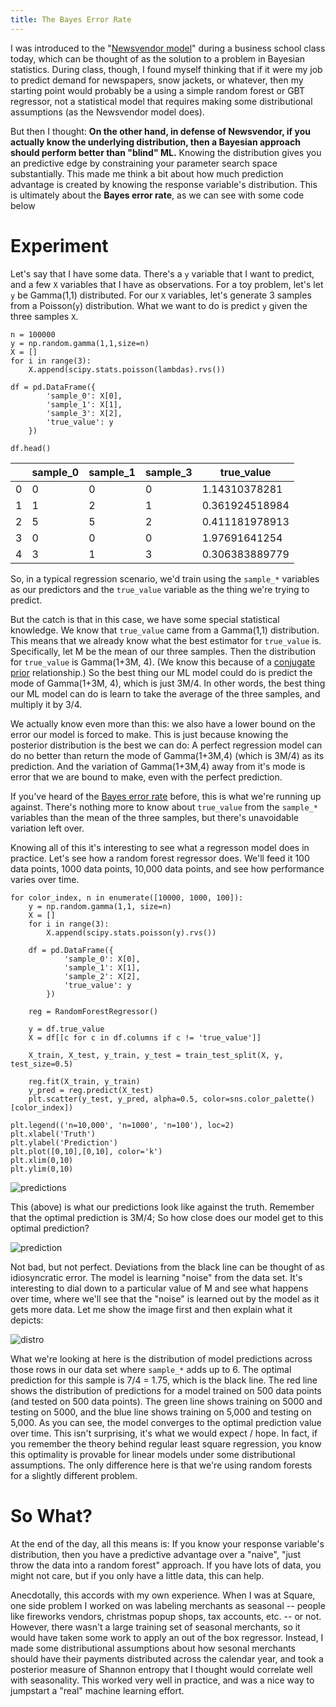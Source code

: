 ```yaml
---
title: The Bayes Error Rate
---
```


I was introduced to the "[Newsvendor model](https://en.wikipedia.org/wiki/Newsvendor_model)" during a business school class today, which can be thought of as the solution to a problem in Bayesian statistics. During class, though, I found myself thinking that if it were my job to predict demand for newspapers, snow jackets, or whatever, then my starting point would probably be a using a simple random forest or GBT regressor, not a statistical model that requires making some distributional assumptions (as the Newsvendor model does).

But then I thought: **On the other hand, in defense of Newsvendor, if you actually know the underlying distribution, then a Bayesian approach should perform better than "blind" ML.** Knowing the distribution gives you an predictive edge by constraining your parameter search space substantially. This made me think a bit about how much prediction advantage is created by knowing the response variable's distribution. This is ultimately about the **Bayes error rate**, as we can see with some code below

# Experiment

Let's say that I have some data. There's a `y` variable that I want to predict, and a few `X` variables that I have as observations. For a toy problem, let's let `y` be Gamma(1,1) distributed. For our `X` variables, let's generate 3 samples from a Poisson(`y`) distribution. What we want to do is predict `y` given the three samples `X`. 

```
n = 100000
y = np.random.gamma(1,1,size=n)
X = []
for i in range(3):
    X.append(scipy.stats.poisson(lambdas).rvs())
    
df = pd.DataFrame({
        'sample_0': X[0],
        'sample_1': X[1],
        'sample_3': X[2],
        'true_value': y
    })

df.head()
```

|          | sample_0 | sample_1 | sample_3 | true_value |
|----------|----------|----------|------------|----------------|
| 0        | 0        | 0        | 0          | 1.14310378281  |
| 1        | 1        | 2        | 1          | 0.361924518984 |
| 2        | 5        | 5        | 2          | 0.411181978913 |
| 3        | 0        | 0        | 0          | 1.97691641254  |
| 4        | 3        | 1        | 3          | 0.306383889779 |

So, in a typical regression scenario, we'd train using the `sample_*` variables as our predictors and the `true_value` variable as the thing we're trying to predict.

But the catch is that in this case, we have some special statistical knowledge. We know that `true_value` came from a Gamma(1,1) distribution. This means that we already know what the best estimator for `true_value` is. Specifically, let M be the mean of our three samples. Then the distribution for `true_value` is Gamma(1+3M, 4). (We know this because of a [conjugate prior](https://en.wikipedia.org/wiki/Conjugate_prior) relationship.) So the best thing our ML model could do is predict the mode of Gamma(1+3M, 4), which is just 3M/4. In other words, the best thing our ML model can do is learn to take the average of the three samples, and multiply it by 3/4.

We actually know even more than this: we also have a lower bound on the error our model is forced to make. This is just because knowing the posterior distribution is the best we can do: A perfect regression model can do no better than return the mode of Gamma(1+3M,4) (which is 3M/4) as its prediction. And the variation of Gamma(1+3M,4) away from it's mode is error that we are bound to make, even with the perfect prediction.

If you've heard of the [Bayes error rate](https://en.wikipedia.org/wiki/Bayes_error_rate) before, this is what we're running up against. There's nothing more to know about `true_value` from the `sample_*` variables than the mean of the three samples, but there's unavoidable variation left over.

Knowing all of this it's interesting to see what a regresson model does in practice. Let's see how a random forest regressor does. We'll feed it 100 data points, 1000 data points, 10,000 data points, and see how performance varies over time.

```
for color_index, n in enumerate([10000, 1000, 100]):
    y = np.random.gamma(1,1, size=n)
    X = []
    for i in range(3):
        X.append(scipy.stats.poisson(y).rvs())

    df = pd.DataFrame({
            'sample_0': X[0],
            'sample_1': X[1],
            'sample_2': X[2],
            'true_value': y
        })

    reg = RandomForestRegressor()

    y = df.true_value
    X = df[[c for c in df.columns if c != 'true_value']]

    X_train, X_test, y_train, y_test = train_test_split(X, y, test_size=0.5)

    reg.fit(X_train, y_train)
    y_pred = reg.predict(X_test)
    plt.scatter(y_test, y_pred, alpha=0.5, color=sns.color_palette()[color_index])
    
plt.legend(('n=10,000', 'n=1000', 'n=100'), loc=2)
plt.xlabel('Truth')
plt.ylabel('Prediction')
plt.plot([0,10],[0,10], color='k')
plt.xlim(0,10)
plt.ylim(0,10)
```

![predictions](http://i.imgur.com/b0lMCQM.png)

This (above) is what our predictions look like against the truth. Remember that the optimal prediction is 3M/4; So how close does our model get to this optimal prediction?

![prediction](http://i.imgur.com/ZYli4GN.png)

Not bad, but not perfect. Deviations from the black line can be thought of as idiosyncratic error. The model is learning "noise" from the data set. It's interesting to dial down to a particular value of M and see what happens over time, where we'll see that the "noise" is learned out by the model as it gets more data. Let me show the image first and then explain what it depicts:

![distro](http://i.imgur.com/OtSrehR.png)

What we're looking at here is the distribution of model predictions across those rows in our data set where `sample_*` adds up to 6. The optimal prediction for this sample is 7/4 = 1.75, which is the black line. The red line shows the distribution of predictions for a model trained on 500 data points (and tested on 500 data points). The green line shows training on 5000 and testing on 5000, and the blue line shows training on 5,000 and testing on 5,000. As you can see, the
model converges to the optimal prediction value over time. This isn't surprising, it's what we would expect / hope. In fact, if you remember the theory behind regular least square regression, you know this optimality is provable for linear models under some distributional assumptions. The only difference here is that we're using random forests for a slightly different problem.

# So What?

At the end of the day, all this means is: If you know your response variable's distribution, then you have a predictive advantage over a "naive", "just throw the data into a random forest" approach. If you have lots of data, you might not care, but if you only have a little data, this can help. 

Anecdotally, this accords with my own experience. When I was at Square, one side problem I worked on was labeling merchants as seasonal -- people like fireworks vendors, christmas popup shops, tax accounts, etc. -- or not. However, there wasn't a large training set of seasonal merchants, so it would have taken some work to apply an out of the box regressor. Instead, I made some distributional assumptions about how sesonal merchants should have their payments distributed across the calendar year, and took a posterior measure of Shannon entropy that I thought would correlate well with seasonality. This worked very well in practice, and was a nice way to jumpstart a "real" machine learning effort.
